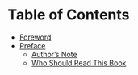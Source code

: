 # Table of Contents

* [Foreword](README.md)
* [Preface](preface/README.md)
    * [Author’s Note](preface/authors-note.md)
    * [Who Should Read This Book](preface/who-should-read-this-book.md)